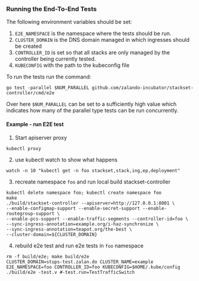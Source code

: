 ### Running the End-To-End Tests

The following environment variables should be set:

1. `E2E_NAMESPACE` is the namespace where the tests should be run.
2. `CLUSTER_DOMAIN` is the DNS domain managed in which ingresses should be created
4. `CONTROLLER_ID` is set so that all stacks are only managed by the controller being currently tested.
5. `KUBECONFIG` with the path to the kubeconfig file

To run the tests run the command:

```
go test -parallel $NUM_PARALLEL github.com/zalando-incubator/stackset-controller/cmd/e2e
```

Over here `$NUM_PARALLEL` can be set to a sufficiently high value which indicates how many
of the parallel type tests can be run concurrently.

#### Example - run E2E test

1. Start apiserver proxy
```
kubectl proxy
```
2. use kubectl watch to show what happens
```
watch -n 10 "kubectl get -n foo stackset,stack,ing,ep,deployment"
```
3. recreate namespace `foo` and run local build stackset-controller
```
kubectl delete namespace foo; kubectl create namespace foo
make
./build/stackset-controller --apiserver=http://127.0.0.1:8001 \
--enable-configmap-support --enable-secret-support --enable-routegroup-support \
--enable-pcs-support --enable-traffic-segments --controller-id=foo \
--sync-ingress-annotation=example.org/i-haz-synchronize \
--sync-ingress-annotation=teapot.org/the-best \
--cluster-domain=${CLUSTER_DOMAIN}
```
4. rebuild e2e test and run e2e tests in `foo` namespace
```
rm -f build/e2e; make build/e2e
CLUSTER_DOMAIN=stups-test.zalan.do CLUSTER_NAME=example E2E_NAMESPACE=foo CONTROLLER_ID=foo KUBECONFIG=$HOME/.kube/config ./build/e2e -test.v #-test.run=TestTrafficSwitch
```
